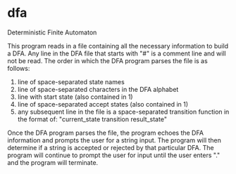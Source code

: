 # dfa
Deterministic Finite Automaton  

This program reads in a file containing all the necessary information to build a DFA. Any line in the DFA file that starts with "#" is a comment line and will not be read. The order in which the DFA program parses the file is as follows:
1. line of space-separated state names
2. line of space-separated characters in the DFA alphabet
3. line with start state (also contained in 1)
4. line of space-separated accept states (also contained in 1)
5. any subsequent line in the file is a space-separated transition function in the format of: "current_state transition result_state"

Once the DFA program parses the file, the program echoes the DFA information and prompts the user for a string input. The program will then determine if a string is accepted or rejected by that particular DFA. The program will continue to prompt the user for input until the user enters "." and the program will terminate.
